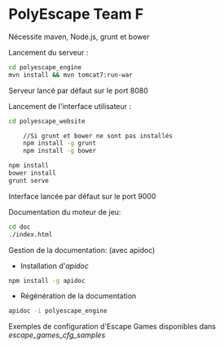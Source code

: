 # PolyEscape Team F

Nécessite maven, Node.js, grunt et bower

Lancement du serveur :

```bash
cd polyescape_engine
mvn install && mvn tomcat7:run-war
```
Serveur lancé par défaut sur le port 8080


Lancement de l'interface utilisateur :

```bash
cd polyescape_website

    //Si grunt et bower ne sont pas installés
    npm install -g grunt
    npm install -g bower

npm install
bower install
grunt serve
```
Interface lancée par défaut sur le port 9000

Documentation du moteur de jeu:

```bash
cd doc
./index.html
```

Gestion de la documentation: (avec apidoc)

* Installation d'*apidoc*

```bash
npm install -g apidoc
```

* Régénération de la documentation


```bash
apidoc -i polyescape_engine
```

Exemples de configuration d'Escape Games disponibles dans *escape_games_cfg_samples*
